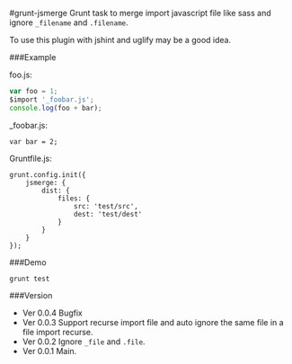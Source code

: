 #grunt-jsmerge
Grunt task to merge import javascript file like sass and ignore `_filename` and `.filename`.

To use this plugin with jshint and uglify may be a good idea.

###Example

foo.js:

```js
var foo = 1;
$import '_foobar.js';
console.log(foo + bar);
```

_foobar.js:

```
var bar = 2;
```

Gruntfile.js:

```
grunt.config.init({
    jsmerge: {
        dist: {
            files: {
                src: 'test/src',
                dest: 'test/dest'
            }
        }
    }
});
```

###Demo

```
grunt test
```

###Version

- Ver 0.0.4 Bugfix
- Ver 0.0.3 Support recurse import file and auto ignore the same file in a file import recurse.
- Ver 0.0.2 Ignore `_file` and `.file`.
- Ver 0.0.1 Main.
